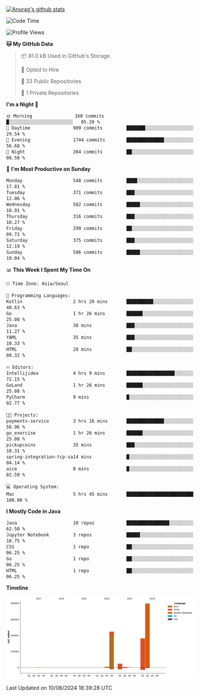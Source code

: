 [![Anurag's github stats](https://github-readme-stats.vercel.app/api?username=hajubal)](https://github.com/anuraghazra/github-readme-stats)

<!--START_SECTION:waka-->
![Code Time](http://img.shields.io/badge/Code%20Time-22%20hrs%2038%20mins-blue)

![Profile Views](http://img.shields.io/badge/Profile%20Views-0-blue)

**🐱 My GitHub Data** 

> 📦 81.0 kB Used in GitHub's Storage 
 > 
> 💼 Opted to Hire
 > 
> 📜 33 Public Repositories 
 > 
> 🔑 1 Private Repositories 
 > 
**I'm a Night 🦉** 

```text
🌞 Morning                160 commits         █░░░░░░░░░░░░░░░░░░░░░░░░   05.20 % 
🌆 Daytime                909 commits         ███████░░░░░░░░░░░░░░░░░░   29.54 % 
🌃 Evening                1744 commits        ██████████████░░░░░░░░░░░   56.68 % 
🌙 Night                  264 commits         ██░░░░░░░░░░░░░░░░░░░░░░░   08.58 % 
```
📅 **I'm Most Productive on Sunday** 

```text
Monday                   548 commits         ████░░░░░░░░░░░░░░░░░░░░░   17.81 % 
Tuesday                  371 commits         ███░░░░░░░░░░░░░░░░░░░░░░   12.06 % 
Wednesday                582 commits         █████░░░░░░░░░░░░░░░░░░░░   18.91 % 
Thursday                 316 commits         ███░░░░░░░░░░░░░░░░░░░░░░   10.27 % 
Friday                   299 commits         ██░░░░░░░░░░░░░░░░░░░░░░░   09.72 % 
Saturday                 375 commits         ███░░░░░░░░░░░░░░░░░░░░░░   12.19 % 
Sunday                   586 commits         █████░░░░░░░░░░░░░░░░░░░░   19.04 % 
```


📊 **This Week I Spent My Time On** 

```text
🕑︎ Time Zone: Asia/Seoul

💬 Programming Languages: 
Kotlin                   2 hrs 20 mins       ██████████░░░░░░░░░░░░░░░   40.63 % 
Go                       1 hr 26 mins        ██████░░░░░░░░░░░░░░░░░░░   25.08 % 
Java                     38 mins             ███░░░░░░░░░░░░░░░░░░░░░░   11.27 % 
YAML                     35 mins             ███░░░░░░░░░░░░░░░░░░░░░░   10.33 % 
HTML                     28 mins             ██░░░░░░░░░░░░░░░░░░░░░░░   08.32 % 

🔥 Editors: 
Intellijidea             4 hrs 9 mins        ██████████████████░░░░░░░   72.15 % 
GoLand                   1 hr 26 mins        ██████░░░░░░░░░░░░░░░░░░░   25.08 % 
PyCharm                  9 mins              █░░░░░░░░░░░░░░░░░░░░░░░░   02.77 % 

🐱‍💻 Projects: 
payments-service         3 hrs 16 mins       ██████████████░░░░░░░░░░░   56.96 % 
go_exercise              1 hr 26 mins        ██████░░░░░░░░░░░░░░░░░░░   25.08 % 
pickupcoins              35 mins             ███░░░░░░░░░░░░░░░░░░░░░░   10.31 % 
spring-integration-tcp-sa14 mins             █░░░░░░░░░░░░░░░░░░░░░░░░   04.14 % 
aice                     8 mins              █░░░░░░░░░░░░░░░░░░░░░░░░   02.59 % 

💻 Operating System: 
Mac                      5 hrs 45 mins       █████████████████████████   100.00 % 
```

**I Mostly Code in Java** 

```text
Java                     10 repos            ████████████████░░░░░░░░░   62.50 % 
Jupyter Notebook         3 repos             █████░░░░░░░░░░░░░░░░░░░░   18.75 % 
CSS                      1 repo              ██░░░░░░░░░░░░░░░░░░░░░░░   06.25 % 
Go                       1 repo              ██░░░░░░░░░░░░░░░░░░░░░░░   06.25 % 
HTML                     1 repo              ██░░░░░░░░░░░░░░░░░░░░░░░   06.25 % 
```



**Timeline**

![Lines of Code chart](https://raw.githubusercontent.com/hajubal/hajubal/main/assets/bar_graph.png)


 Last Updated on 10/06/2024 18:39:28 UTC
<!--END_SECTION:waka-->